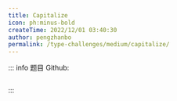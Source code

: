 ```yaml
---
title: Capitalize
icon: ph:minus-bold
createTime: 2022/12/01 03:40:30
author: pengzhanbo
permalink: /type-challenges/medium/capitalize/
---
```


::: info 题目
Github: []()

```ts

```

:::
